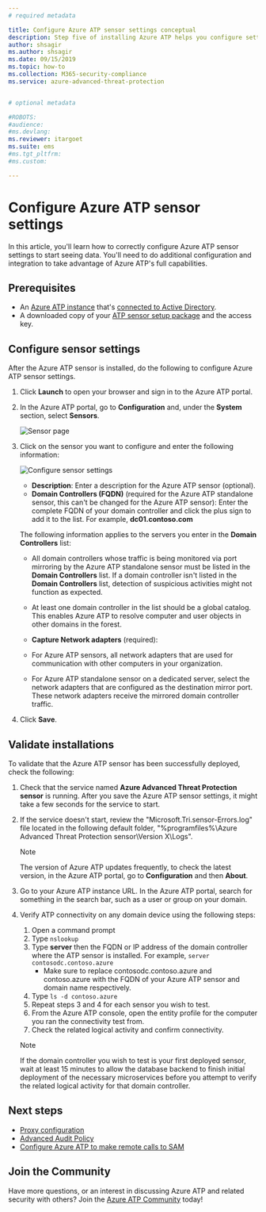 ```yaml
---
# required metadata

title: Configure Azure ATP sensor settings conceptual
description: Step five of installing Azure ATP helps you configure settings for your Azure ATP standalone sensor.
author: shsagir
ms.author: shsagir
ms.date: 09/15/2019
ms.topic: how-to
ms.collection: M365-security-compliance
ms.service: azure-advanced-threat-protection


# optional metadata

#ROBOTS:
#audience:
#ms.devlang:
ms.reviewer: itargoet
ms.suite: ems
#ms.tgt_pltfrm:
#ms.custom:

---
```


# Configure Azure ATP sensor settings

In this article, you'll learn how to correctly configure Azure ATP sensor settings to start seeing data. You'll need to do additional configuration and integration to take advantage of Azure ATP's full capabilities.

## Prerequisites

- An [Azure ATP instance](install-atp-step1.md) that's [connected to Active Directory](install-atp-step2.md).
- A downloaded copy of your [ATP sensor setup package](install-atp-step3.md) and the access key.

## Configure sensor settings

After the Azure ATP sensor is installed, do the following to configure Azure ATP sensor settings.

1. Click **Launch** to open your browser and sign in to the Azure ATP portal.

1. In the Azure ATP portal, go to **Configuration** and, under the **System** section, select **Sensors**.

    ![Sensor page](media/atp-sensor-config.png)

1. Click on the sensor you want to configure and enter the following information:

    ![Configure sensor settings](media/atp-sensor-config-2.png)

    - **Description**: Enter a description for the Azure ATP sensor (optional).
    - **Domain Controllers (FQDN)** (required for the Azure ATP standalone sensor, this can't be changed for the Azure ATP sensor): Enter the complete FQDN of your domain controller and click the plus sign to add it to the list. For example,  **dc01.contoso.com**

    The following information applies to the servers you enter in the **Domain Controllers** list:
    - All domain controllers whose traffic is being monitored via port mirroring by the Azure ATP standalone sensor must be listed in the **Domain Controllers** list. If a domain controller isn't listed in the **Domain Controllers** list, detection of suspicious activities might not function as expected.
    - At least one domain controller in the list should be a global catalog. This enables Azure ATP to resolve computer and user objects in other domains in the forest.

    - **Capture Network adapters** (required):

    - For Azure ATP sensors, all network adapters that are used for communication with other computers in your organization.
    - For Azure ATP standalone sensor on a dedicated server, select the network adapters that are configured as the destination mirror port. These network adapters receive the mirrored domain controller traffic.

1. Click **Save**.

## Validate installations

To validate that the Azure ATP sensor has been successfully deployed, check the following:

1. Check that the service named **Azure Advanced Threat Protection sensor** is running. After you save the Azure ATP sensor settings, it might take a few seconds for the service to start.

1. If the service doesn't start, review the "Microsoft.Tri.sensor-Errors.log" file located in the following default folder, "%programfiles%\Azure Advanced Threat Protection sensor\Version X\Logs".

    >[!NOTE]
    > The version of Azure ATP updates frequently, to check the latest version, in the Azure ATP portal, go to **Configuration** and then **About**.

1. Go to your Azure ATP instance URL. In the Azure ATP portal, search for something in the search bar, such as a user or group on your domain.

1. Verify ATP connectivity on any domain device using the following steps:
    1. Open a command prompt
    1. Type `nslookup`
    1. Type **server** then the FQDN or IP address of the domain controller where the ATP sensor is installed. For example,
    `server contosodc.contoso.azure`
        - Make sure to replace contosodc.contoso.azure and contoso.azure with the FQDN of your Azure ATP sensor and domain name respectively.
    1. Type `ls -d contoso.azure`
    1. Repeat steps 3 and 4 for each sensor you wish to test.
    1. From the Azure ATP console, open the entity profile for the computer you ran the connectivity test from.
    1. Check the related logical activity and confirm connectivity.

    > [!NOTE]
    >If the domain controller you wish to test is your first deployed sensor, wait at least 15 minutes to allow the database backend to finish initial deployment of the necessary microservices before you attempt to verify the related logical activity for that domain controller.

## Next steps

- [Proxy configuration](configure-proxy.md)
- [Advanced Audit Policy](configure-windows-event-collection.md)
- [Configure Azure ATP to make remote calls to SAM](install-atp-step8-samr.md)

## Join the Community

Have more questions, or an interest in discussing Azure ATP and related security with others? Join the [Azure ATP Community](https://aka.ms/azureatpcommunity) today!